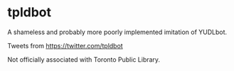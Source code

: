 # tpldbot
A shameless and probably more poorly implemented imitation of YUDLbot.

Tweets from https://twitter.com/tpldbot

Not officially associated with Toronto Public Library.
